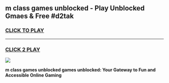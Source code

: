 
## m class games unblocked - Play Unblocked Gmaes & Free #d2tak
<h3>
<a href="https://premium.freeplayer.one?title=m_class_games_unblocked&ref=03M">CLICK TO PLAY</a></h3>
<hr>

<h3>
<a href="https://premium.freeplayer.one?title=m_class_games_unblocked&ref=03M">CLICK 2 PLAY</a>
  
</h3>

<a href="https://premium.freeplayer.one?title=m_class_games_unblocked&ref=03M"><img src="https://clearcache.store/games.png"></a>


**m class games unblocked games unblocked: Your Gateway to Fun and Accessible Online Gaming**
